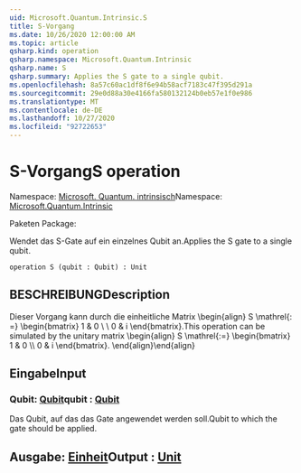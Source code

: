 ```yaml
---
uid: Microsoft.Quantum.Intrinsic.S
title: S-Vorgang
ms.date: 10/26/2020 12:00:00 AM
ms.topic: article
qsharp.kind: operation
qsharp.namespace: Microsoft.Quantum.Intrinsic
qsharp.name: S
qsharp.summary: Applies the S gate to a single qubit.
ms.openlocfilehash: 8a57c60ac1df8f6e94b58acf7183c47f395d291a
ms.sourcegitcommit: 29e0d88a30e4166fa580132124b0eb57e1f0e986
ms.translationtype: MT
ms.contentlocale: de-DE
ms.lasthandoff: 10/27/2020
ms.locfileid: "92722653"
---
```

# <a name="s-operation"></a><span data-ttu-id="7f13d-102">S-Vorgang</span><span class="sxs-lookup"><span data-stu-id="7f13d-102">S operation</span></span>

<span data-ttu-id="7f13d-103">Namespace: [Microsoft. Quantum. intrinsisch](xref:Microsoft.Quantum.Intrinsic)</span><span class="sxs-lookup"><span data-stu-id="7f13d-103">Namespace: [Microsoft.Quantum.Intrinsic](xref:Microsoft.Quantum.Intrinsic)</span></span>

<span data-ttu-id="7f13d-104">Paketen [](https://nuget.org/packages/)</span><span class="sxs-lookup"><span data-stu-id="7f13d-104">Package: [](https://nuget.org/packages/)</span></span>


<span data-ttu-id="7f13d-105">Wendet das S-Gate auf ein einzelnes Qubit an.</span><span class="sxs-lookup"><span data-stu-id="7f13d-105">Applies the S gate to a single qubit.</span></span>

```qsharp
operation S (qubit : Qubit) : Unit
```


## <a name="description"></a><span data-ttu-id="7f13d-106">BESCHREIBUNG</span><span class="sxs-lookup"><span data-stu-id="7f13d-106">Description</span></span>

<span data-ttu-id="7f13d-107">Dieser Vorgang kann durch die einheitliche Matrix \begin{align} S \mathrel{: =} \begin{bmatrix} 1 & 0 \\ \\ 0 & i \end{bmatrix}.</span><span class="sxs-lookup"><span data-stu-id="7f13d-107">This operation can be simulated by the unitary matrix \begin{align} S \mathrel{:=} \begin{bmatrix} 1 & 0 \\\\ 0 & i \end{bmatrix}.</span></span>
<span data-ttu-id="7f13d-108">\end{align}</span><span class="sxs-lookup"><span data-stu-id="7f13d-108">\end{align}</span></span>

## <a name="input"></a><span data-ttu-id="7f13d-109">Eingabe</span><span class="sxs-lookup"><span data-stu-id="7f13d-109">Input</span></span>

### <a name="qubit--qubit"></a><span data-ttu-id="7f13d-110">Qubit: [Qubit](xref:microsoft.quantum.lang-ref.qubit)</span><span class="sxs-lookup"><span data-stu-id="7f13d-110">qubit : [Qubit](xref:microsoft.quantum.lang-ref.qubit)</span></span>

<span data-ttu-id="7f13d-111">Das Qubit, auf das das Gate angewendet werden soll.</span><span class="sxs-lookup"><span data-stu-id="7f13d-111">Qubit to which the gate should be applied.</span></span>



## <a name="output--unit"></a><span data-ttu-id="7f13d-112">Ausgabe: [Einheit](xref:microsoft.quantum.lang-ref.unit)</span><span class="sxs-lookup"><span data-stu-id="7f13d-112">Output : [Unit](xref:microsoft.quantum.lang-ref.unit)</span></span>

